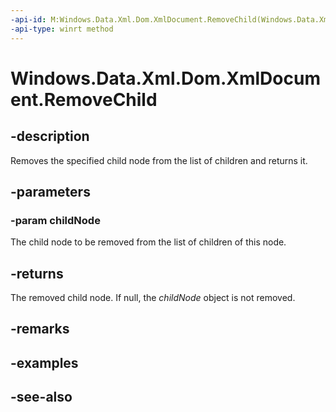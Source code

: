 ----api-id: M:Windows.Data.Xml.Dom.XmlDocument.RemoveChild(Windows.Data.Xml.Dom.IXmlNode)
-api-type: winrt method
---<!-- Method syntaxpublic Windows.Data.Xml.Dom.IXmlNode RemoveChild(Windows.Data.Xml.Dom.IXmlNode childNode)--># Windows.Data.Xml.Dom.XmlDocument.RemoveChild## -descriptionRemoves the specified child node from the list of children and returns it.## -parameters### -param childNodeThe child node to be removed from the list of children of this node.## -returnsThe removed child node. If null, the *childNode* object is not removed.## -remarks## -examples## -see-also
